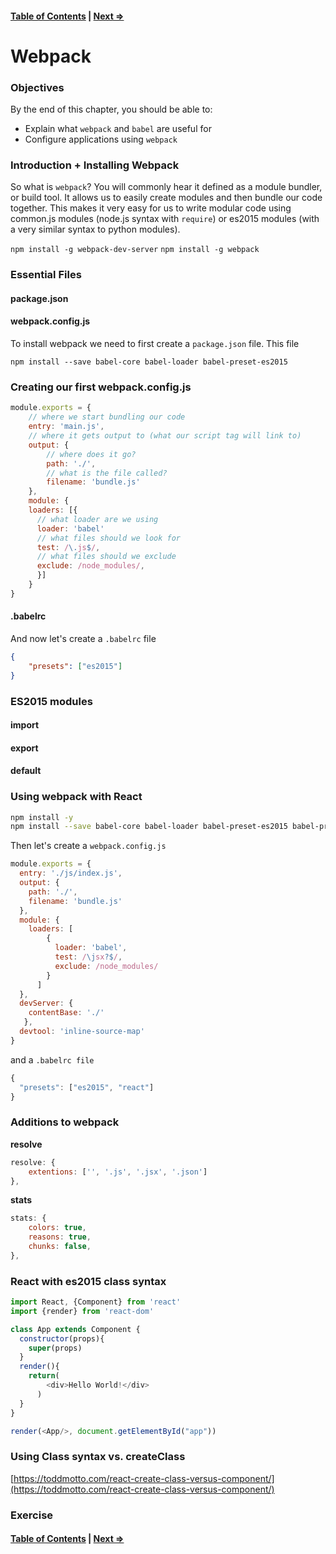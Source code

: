 #### [Table of Contents](./../readme.md) | [Next ⇒](./02-new_structure.md)

# Webpack

### Objectives

By the end of this chapter, you should be able to:

- Explain what `webpack` and `babel` are useful for
- Configure applications using `webpack`

### Introduction + Installing Webpack

So what is `webpack`? You will commonly hear it defined as a module bundler, or build tool. It allows us to easily create modules and then bundle our code together. This makes it very easy for us to write modular code using common.js modules (node.js syntax with `require`) or es2015 modules (with a very similar syntax to python modules).

`npm install -g webpack-dev-server`
`npm install -g webpack`

### Essential Files

#### package.json

#### webpack.config.js

To install webpack we need to first create a `package.json` file. This file 

`npm install --save babel-core babel-loader babel-preset-es2015` 

### Creating our first webpack.config.js

```js
module.exports = {
    // where we start bundling our code
    entry: 'main.js',
    // where it gets output to (what our script tag will link to)
    output: {
        // where does it go?
        path: './',
        // what is the file called?
        filename: 'bundle.js'
    },
    module: {
    loaders: [{
      // what loader are we using
      loader: 'babel'
      // what files should we look for
      test: /\.js$/,
      // what files should we exclude
      exclude: /node_modules/,
      }]
    }
}
```

#### .babelrc

And now let's create a `.babelrc` file

```json
{
    "presets": ["es2015"]
}
```

### ES2015 modules 

#### import
#### export
#### default

### Using webpack with React


```sh
npm install -y
npm install --save babel-core babel-loader babel-preset-es2015 babel-preset-react react react-dom
```

Then let's create a `webpack.config.js`

```js
module.exports = {
  entry: './js/index.js',
  output: {
    path: './',
    filename: 'bundle.js'
  },
  module: {
    loaders: [
        {
          loader: 'babel',
          test: /\jsx?$/,
          exclude: /node_modules/
        }
      ]
  },
  devServer: {
    contentBase: './'
   },
  devtool: 'inline-source-map'
}
```

and a `.babelrc file`

```js
{
  "presets": ["es2015", "react"]
}
```

### Additions to webpack

**resolve**

```js
resolve: {
    extentions: ['', '.js', '.jsx', '.json']
},
```

**stats**

```js
stats: {
    colors: true,
    reasons: true,
    chunks: false,
},
```

### React with es2015 class syntax

```js
import React, {Component} from 'react'
import {render} from 'react-dom'

class App extends Component {
  constructor(props){
    super(props)
  }
  render(){
    return(
        <div>Hello World!</div>
      )
  }
}

render(<App/>, document.getElementById("app"))
```

### Using Class syntax vs. createClass

[https://toddmotto.com/react-create-class-versus-component/](https://toddmotto.com/react-create-class-versus-component/)

### Exercise

#### [Table of Contents](./../readme.md) | [Next ⇒](./02-new_structure.md)
